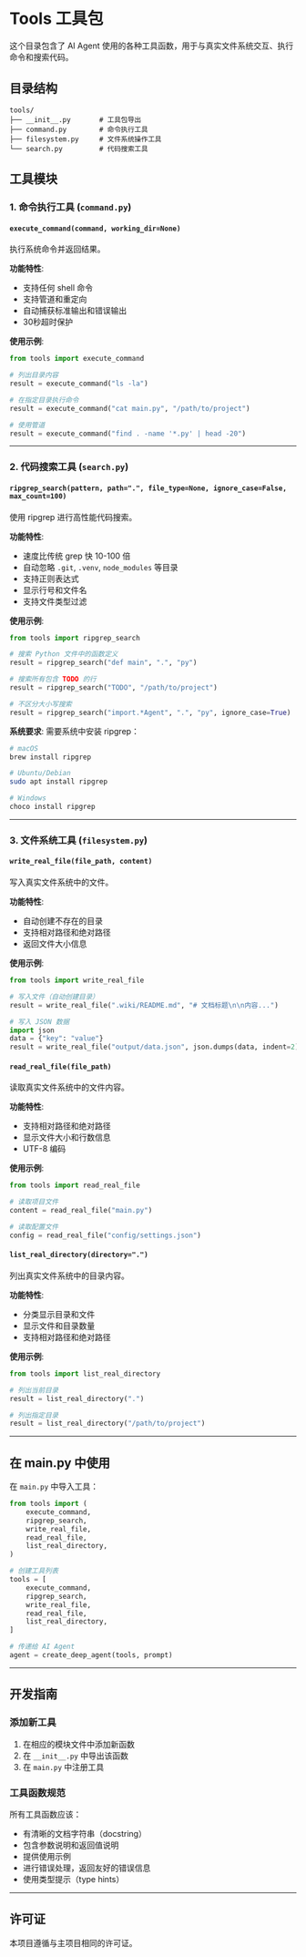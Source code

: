 # Tools 工具包

这个目录包含了 AI Agent 使用的各种工具函数，用于与真实文件系统交互、执行命令和搜索代码。

## 目录结构

```
tools/
├── __init__.py       # 工具包导出
├── command.py        # 命令执行工具
├── filesystem.py     # 文件系统操作工具
└── search.py         # 代码搜索工具
```

## 工具模块

### 1. 命令执行工具 (`command.py`)

#### `execute_command(command, working_dir=None)`
执行系统命令并返回结果。

**功能特性**:
- 支持任何 shell 命令
- 支持管道和重定向
- 自动捕获标准输出和错误输出
- 30秒超时保护

**使用示例**:
```python
from tools import execute_command

# 列出目录内容
result = execute_command("ls -la")

# 在指定目录执行命令
result = execute_command("cat main.py", "/path/to/project")

# 使用管道
result = execute_command("find . -name '*.py' | head -20")
```

---

### 2. 代码搜索工具 (`search.py`)

#### `ripgrep_search(pattern, path=".", file_type=None, ignore_case=False, max_count=100)`
使用 ripgrep 进行高性能代码搜索。

**功能特性**:
- 速度比传统 grep 快 10-100 倍
- 自动忽略 `.git`, `.venv`, `node_modules` 等目录
- 支持正则表达式
- 显示行号和文件名
- 支持文件类型过滤

**使用示例**:
```python
from tools import ripgrep_search

# 搜索 Python 文件中的函数定义
result = ripgrep_search("def main", ".", "py")

# 搜索所有包含 TODO 的行
result = ripgrep_search("TODO", "/path/to/project")

# 不区分大小写搜索
result = ripgrep_search("import.*Agent", ".", "py", ignore_case=True)
```

**系统要求**:
需要系统中安装 ripgrep：
```bash
# macOS
brew install ripgrep

# Ubuntu/Debian
sudo apt install ripgrep

# Windows
choco install ripgrep
```

---

### 3. 文件系统工具 (`filesystem.py`)

#### `write_real_file(file_path, content)`
写入真实文件系统中的文件。

**功能特性**:
- 自动创建不存在的目录
- 支持相对路径和绝对路径
- 返回文件大小信息

**使用示例**:
```python
from tools import write_real_file

# 写入文件（自动创建目录）
result = write_real_file(".wiki/README.md", "# 文档标题\n\n内容...")

# 写入 JSON 数据
import json
data = {"key": "value"}
result = write_real_file("output/data.json", json.dumps(data, indent=2))
```

#### `read_real_file(file_path)`
读取真实文件系统中的文件内容。

**功能特性**:
- 支持相对路径和绝对路径
- 显示文件大小和行数信息
- UTF-8 编码

**使用示例**:
```python
from tools import read_real_file

# 读取项目文件
content = read_real_file("main.py")

# 读取配置文件
config = read_real_file("config/settings.json")
```

#### `list_real_directory(directory=".")`
列出真实文件系统中的目录内容。

**功能特性**:
- 分类显示目录和文件
- 显示文件和目录数量
- 支持相对路径和绝对路径

**使用示例**:
```python
from tools import list_real_directory

# 列出当前目录
result = list_real_directory(".")

# 列出指定目录
result = list_real_directory("/path/to/project")
```

---

## 在 main.py 中使用

在 `main.py` 中导入工具：

```python
from tools import (
    execute_command,
    ripgrep_search,
    write_real_file,
    read_real_file,
    list_real_directory,
)

# 创建工具列表
tools = [
    execute_command,
    ripgrep_search,
    write_real_file,
    read_real_file,
    list_real_directory,
]

# 传递给 AI Agent
agent = create_deep_agent(tools, prompt)
```

---

## 开发指南

### 添加新工具

1. 在相应的模块文件中添加新函数
2. 在 `__init__.py` 中导出该函数
3. 在 `main.py` 中注册工具

### 工具函数规范

所有工具函数应该：
- 有清晰的文档字符串（docstring）
- 包含参数说明和返回值说明
- 提供使用示例
- 进行错误处理，返回友好的错误信息
- 使用类型提示（type hints）

---

## 许可证

本项目遵循与主项目相同的许可证。

